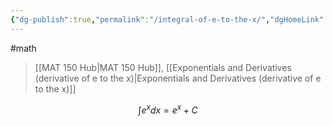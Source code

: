 ```yaml
---
{"dg-publish":true,"permalink":"/integral-of-e-to-the-x/","dgHomeLink":true,"dgPassFrontmatter":false}
---
```


#math 
> [[MAT 150 Hub|MAT 150 Hub]], [[Exponentials and Derivatives (derivative of e to the x)|Exponentials and Derivatives (derivative of e to the x)]]

$$
\int e^{x} dx = e^{x}+ C
$$